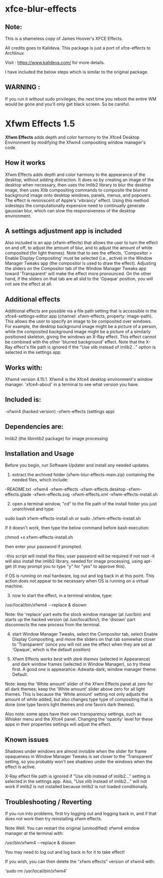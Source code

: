 # xfce-blur-effects

## Note: 

This is a shameless copy of James Hoover's XFCE Effects. 

All credits goes to Kalideva. This package is just a port of xfce-effects to Archlinux

Visit : https://www.kalideva.com/ for more details. 

I have included the below steps which is similar to the original package.

## WARNING :
If you run it without sudo privileges, the next time you reboot
the entire WM would be gone and you'll only get black screen. 
So be careful.

 
 # Xfwm Effects 1.5

__Xfwm Effects__ adds depth and color harmony to the Xfce4 Desktop Environment 
by modifying the Xfwm4 compositing window manager's code.

## How it works

Xfwm Effects adds depth and color harmony to the appearance of the desktop, 
without adding distraction. It does so by creating an image of the desktop
when necessary, then uses the Imlib2 library to blur the desktop image, then 
uses Xlib compositing commands to composite the blurred background image onto 
desktop windows, panels, menus, and popovers. The effect is reminiscent of 
Apple's 'vibrancy' effect. Using this method sidesteps the computationally 
expensive need to continually generate gaussian blur, which can slow the 
responsiveness of the desktop environment.

## A settings adjustment app is included

Also included is an app (xfwm-effects) that allows the user to turn the effect 
on and off, to adjust the amount of blur, and to adjust the amount of white 
composited (for light themes). Note that to see the effects, 'Compositor > 
Enable Display Compositing' must be selected (i.e., active) in the Window 
Manager Tweaks app (the compositor is used to draw the effect). Adjusting the 
sliders on the Compositor tab of the Window Manager Tweaks app toward 
'Transparent' will make the effect more pronounced. On the other hand, if the 
sliders on that tab are all slid to the 'Opaque' position, you will not see the 
effect at all.

## Additional effects

Additional effects are possible via a file path setting that is accessible in 
the xfce4-settings-editor app (channel: xfwm-effects, property: image-path). 
This allows the user to specify an image to be composited over windows. For 
example, the desktop background image might be a picture of a person, while 
the composited background image might be a picture of a similarly positioned 
skeleton, giving the windows an X-Ray effect. This effect cannot be combined 
with the other 'blurred background' effect. Note that the X-Ray effect's file 
path is ignored if the "Use xlib instead of imlib2..." option is selected 
in the settings app.

## Works with:

Xfwm4 version 4.15.1. Xfwm4 is the Xfce4 desktop environment's window 
manager. 'xfce4-about' in a terminal to see what version you have.

## Included is:

-xfwm4 (hacked version)
-xfwm-effects (settings app)

## Dependencies are:

Imlib2 (the libimlib2 package) for image processing
 
## Installation and Usage

Before you begin, run Software Updater and install any needed 
updates.

1) extract the archived folder (xfwm-blur-effects-main.zip) containing the 
needed files, which include:

-README.txt
-xfwm4
-xfwm-effects
-xfwm-effects.desktop
-xfwm-effects.glade
-xfwm-effects.svg
-xfwm-effects.xml
-xfwm-effects-install.sh

2) open a terminal window, "cd" to the file path of the install folder you 
just unarchived and type:

sudo bash xfwm-effects-install.sh 
or
sudo ./xfwm-effects-install.sh 

If it doesn't work, then type the below command before bash execution: 

chmod +x xfwm-effects-install.sh 

then enter your password if prompted.

-this script will install the files; user password will be required if 
not root
-it will also install the imlib2 library, needed for image processing, 
using apt-get (it may prompt you to type "y" for "yes" to approve this).


if OS is running on real hardware, log out and log back in at 
this point. This action does not appear to be necessary when OS 
is running on a virtual machine.

3) now to start the effect, in a terminal window, type: 

/usr/local/bin/xfwm4 --replace & disown

Note: the 'replace' part exits the stock window manager (at /usr/bin) 
and starts up the hacked version (at /usr/local/bin/); the 'disown' part 
disconnects the new process from the terminal.

4) start Window Manager Tweaks, select the Compositor tab, select Enable 
Display Compositing, and move the sliders on that tab somewhat closer to 
'Transparent' (since you will not see the effect when they are set at 
'Opaque', which is the default position)

5) Xfwm Effects _works best with dark themes_ (selected in Appearance) 
and dark window frames (selected in Window Manager), so try these first.
A good one is appearance: Adwaita-dark; window manager theme: Default.

Note: keep the 'White amount' slider of the Xfwm Effects panel at zero for 
all dark themes; keep the 'White amount' slider above zero for all light 
themes. This is because the 'White amount' setting not only adjusts the 
amount of white added, but also changes type type of compositing that is 
done (one type favors light themes and one favors dark themes).

Also note: some apps have their own transparency settings, such as Whisker 
menu and the Xfce4 panel. Changing the 'opacity' level for these apps in 
their properties settings will adjust the effect.

## Known issues

Shadows under windows are almost invisible when the slider for frame 
opaqueness in Window Manager Tweaks is set closer to the 'Transparent' 
setting, so you probably won't see shadows under the windows when the 
effect is active.

X-Ray effect file path is ignored if "Use xlib instead of imlib2..." 
setting is selected in the settings app. Also, "Use xlib instead of 
imlib2..." will not work if imlib2 is not installed because imlib2
is not loaded conditionally.

## Troubleshooting / Reverting

If you run into problems, first try logging out and logging back in, 
and if that does not work then try reinstalling xfwm effects.

Note Well: You can restart the original (unmodified) xfwm4 window 
manager at the terminal with:

/usr/bin/xfwm4 --replace & disown

You may need to log out and log back in for it to take effect!

If you wish, you can then delete the "xfwm effects" version of xfwm4 
with:

'sudo rm /usr/local/bin/xfwm4'

